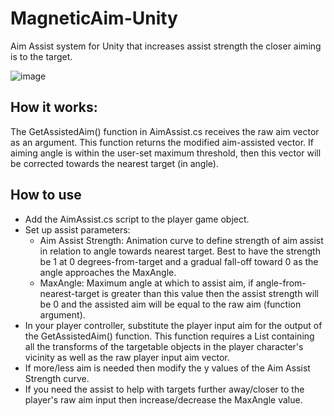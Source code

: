 # MagneticAim-Unity
Aim Assist system for Unity that increases assist strength the closer aiming is to the target.

![image](https://github.com/user-attachments/assets/7c5a107f-82c9-47b0-ad87-b0975fe15e27)


## How it works:
The GetAssistedAim() function in AimAssist.cs receives the raw aim vector as an argument. This function returns the modified aim-assisted vector.
If aiming angle is within the user-set maximum threshold, then this vector will be corrected towards the nearest target (in angle).

## How to use 
- Add the AimAssist.cs script to the player game object.
- Set up assist parameters:
  - Aim Assist Strength: Animation curve to define strength of aim assist in relation to angle towards nearest target. Best to have the strength be 1 at 0 degrees-from-target and a gradual fall-off toward 0 as the angle approaches the MaxAngle.
  - MaxAngle: Maximum angle at which to assist aim, if angle-from-nearest-target is greater than this value then the assist strength will be 0 and the assisted aim will be equal to the raw aim (function argument).
- In your player controller, substitute the player input aim for the output of the GetAssistedAim() function. This function requires a List<Transform> containing all the transforms of the targetable objects in the player character's vicinity as well as the raw player input aim vector.
- If more/less aim is needed then modify the y values of the Aim Assist Strength curve.
- If you need the assist to help with targets further away/closer to the player's raw aim input then increase/decrease the MaxAngle value.
